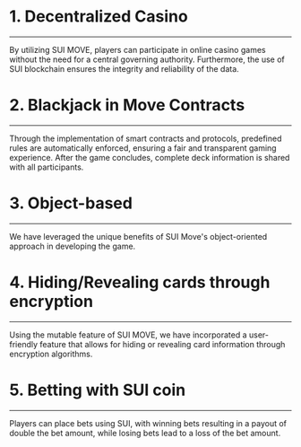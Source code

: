 # 1. Decentralized Casino
___
By utilizing SUI MOVE, players can participate in online casino games without the need for a central governing authority. Furthermore, the use of SUI blockchain ensures the integrity and reliability of the data.

# 2. Blackjack in Move Contracts
___
Through the implementation of smart contracts and protocols, predefined rules are automatically enforced, ensuring a fair and transparent gaming experience. After the game concludes, complete deck information is shared with all participants.

# 3. Object-based
___
We have leveraged the unique benefits of SUI Move's object-oriented approach in developing the game.

# 4. Hiding/Revealing cards through encryption
___
Using the mutable feature of SUI MOVE, we have incorporated a user-friendly feature that allows for hiding or revealing card information through encryption algorithms.

# 5. Betting with SUI coin
___
Players can place bets using SUI, with winning bets resulting in a payout of double the bet amount, while losing bets lead to a loss of the bet amount.

